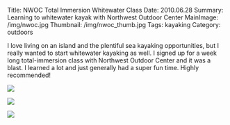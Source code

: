 Title: NWOC Total Immersion Whitewater Class
Date: 2010.06.28
Summary: Learning to whitewater kayak with Northwest Outdoor Center
MainImage: /img/nwoc.jpg
Thumbnail: /img/nwoc_thumb.jpg
Tags: kayaking
Category: outdoors

I love living on an island and the plentiful sea kayaking opportunities, but I really wanted to start whitewater kayaking as well. I signed up for a week long total-immersion class with Northwest Outdoor Center and it was a blast. I learned a lot and just generally had a super fun time. Highly recommended!

<p><img src="/img/outdoors/nwoc/kayak.jpg" class="largeimg" /></p>
<p><img src="/img/outdoors/nwoc/kayak2.jpg" class="largeimg" /></p>
<p><img src="/img/outdoors/nwoc/kayak3.jpg" class="largeimg" /></p>
